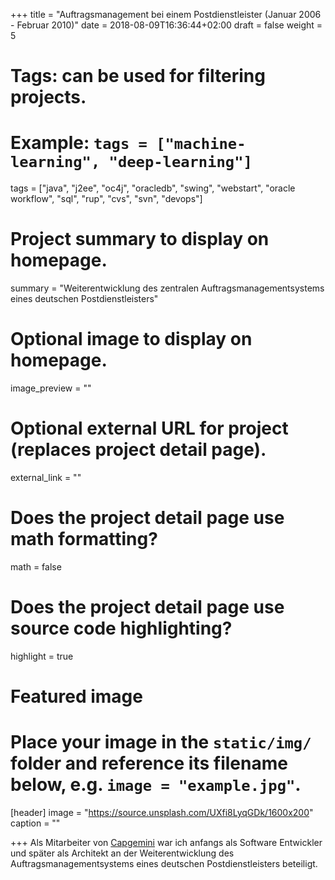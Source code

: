 +++
title = "Auftragsmanagement bei einem Postdienstleister (Januar 2006 - Februar 2010)"
date = 2018-08-09T16:36:44+02:00
draft = false
weight = 5

# Tags: can be used for filtering projects.
# Example: `tags = ["machine-learning", "deep-learning"]`
tags = ["java", "j2ee", "oc4j", "oracledb", "swing", "webstart", "oracle workflow", "sql", "rup", "cvs", "svn", "devops"]

# Project summary to display on homepage.
summary = "Weiterentwicklung des zentralen Auftragsmanagementsystems eines deutschen Postdienstleisters"

# Optional image to display on homepage.
image_preview = ""

# Optional external URL for project (replaces project detail page).
external_link = ""

# Does the project detail page use math formatting?
math = false

# Does the project detail page use source code highlighting?
highlight = true

# Featured image
# Place your image in the `static/img/` folder and reference its filename below, e.g. `image = "example.jpg"`.
[header]
image = "https://source.unsplash.com/UXfi8LyqGDk/1600x200"
caption = ""

+++
Als Mitarbeiter von [Capgemini](https://de.wikipedia.org/wiki/Capgemini) war ich anfangs als Software Entwickler und später als Architekt an der Weiterentwicklung des Auftragsmanagementsystems eines deutschen Postdienstleisters beteiligt.
